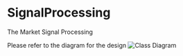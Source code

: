 # SignalProcessing
The Market Signal Processing

Please refer to the diagram for the design
![Class Diagram](https://github.com/Sitao/SignalProcessing/blob/master/class_diagram.png)
